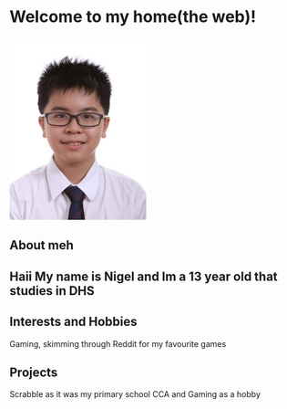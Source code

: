 <!DOCTYPE html>
<html>
 <head> 
   <link rel="stylesheet" href:"style.css" />
 </head>
 <body>
   <h1>Welcome to my home(the web)!</h1>
   <img src="pics.jpg" />
   <h2>About meh<h2>
   <p> Haii My name is Nigel and Im a 13 year old that studies in DHS</p>
   <h2>Interests and Hobbies</h2>
   <p>Gaming, skimming through Reddit for my favourite games</p>
   <h2>Projects</h2>
   <p>Scrabble as it was my primary school CCA and Gaming as a hobby</p>
    </body>
   
